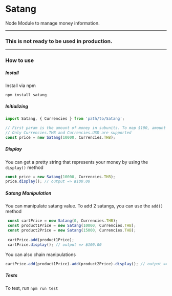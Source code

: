 # Satang
Node Module to manage money information.

-------
### This is not ready to be used in production. 
-------

### How to use

##### Install

Install via npm
```
npm install satang
```

##### Initializing
```javascript
import Satang, { Currencies } from 'path/to/Satang';

// First param is the amount of money in subunits. To map $100, amount should be 10000.
// Only Currencies.THB and Currencies.USD are supported
const price = new Satang(10000, Currencies.THB); 
```

##### Display

You can get a pretty string that represents your money by using the `display()` method

```javascript
const price = new Satang(10000, Currencies.THB);
price.display(); // output => ฿100.00
```

##### Satang Manipulation

You can manipulate satang value. To add 2 satangs, you can use the `add()` method

```javascript
 const cartPrice = new Satang(0, Currencies.THB);
 const product1Price = new Satang(10000, Currencies.THB);
 const product2Price = new Satang(15000, Currencies.THB);
 
 cartPrice.add(product1Price);
 cartPrice.display(); // output => ฿100.00
```

You can also chain manipulations

```javascript
cartPrice.add(product1Price).add(product2Price).display(); // output => ฿250.00
```

##### Tests
To test, run `npm run test`
